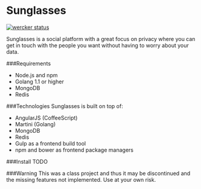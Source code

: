 Sunglasses
====

[![wercker status](https://app.wercker.com/status/e9b3149279373fa4cabb59ead53c3e48/m/master "wercker status")](https://app.wercker.com/project/bykey/e9b3149279373fa4cabb59ead53c3e48)

Sunglasses is a social platform with a great focus on privacy where you can get in touch with the people you want without having to worry about your data.

###Requirements
* Node.js and npm
* Golang 1.1 or higher
* MongoDB
* Redis

###Technologies
Sunglasses is built on top of:
* AngularJS (CoffeeScript)
* Martini (Golang)
* MongoDB
* Redis
* Gulp as a frontend build tool
* npm and bower as frontend package managers

###Install
TODO

###Warning
This was a class project and thus it may be discontinued and the missing features not implemented. Use at your own risk.

